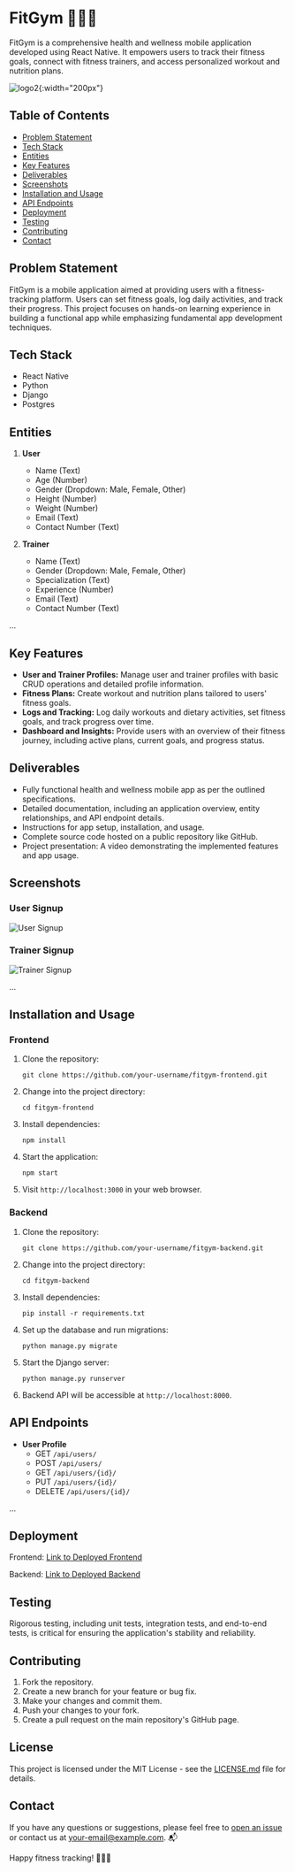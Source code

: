 # FitGym 🏋️‍♂️🥗

FitGym is a comprehensive health and wellness mobile application developed using React Native. It empowers users to track their fitness goals, connect with fitness trainers, and access personalized workout and nutrition plans.

![logo2](https://github.com/mohammadsaud-0110/Fit-Gym/assets/112760057/dac2f384-92e8-472d-9cd2-e96e5ee0a310){:width="200px"}


## Table of Contents
- [Problem Statement](#problem-statement)
- [Tech Stack](#tech-stack)
- [Entities](#entities)
- [Key Features](#key-features)
- [Deliverables](#deliverables)
- [Screenshots](#screenshots)
- [Installation and Usage](#installation-and-usage)
- [API Endpoints](#api-endpoints)
- [Deployment](#deployment)
- [Testing](#testing)
- [Contributing](#contributing)
- [Contact](#contact)

## Problem Statement

FitGym is a mobile application aimed at providing users with a fitness-tracking platform. Users can set fitness goals, log daily activities, and track their progress. This project focuses on hands-on learning experience in building a functional app while emphasizing fundamental app development techniques.

## Tech Stack

- React Native
- Python
- Django
- Postgres


## Entities

1. **User**
   - Name (Text)
   - Age (Number)
   - Gender (Dropdown: Male, Female, Other)
   - Height (Number)
   - Weight (Number)
   - Email (Text)
   - Contact Number (Text)

2. **Trainer**
   - Name (Text)
   - Gender (Dropdown: Male, Female, Other)
   - Specialization (Text)
   - Experience (Number)
   - Email (Text)
   - Contact Number (Text)

...

## Key Features

- **User and Trainer Profiles:** Manage user and trainer profiles with basic CRUD operations and detailed profile information.
- **Fitness Plans:** Create workout and nutrition plans tailored to users' fitness goals.
- **Logs and Tracking:** Log daily workouts and dietary activities, set fitness goals, and track progress over time.
- **Dashboard and Insights:** Provide users with an overview of their fitness journey, including active plans, current goals, and progress status.

## Deliverables

- Fully functional health and wellness mobile app as per the outlined specifications.
- Detailed documentation, including an application overview, entity relationships, and API endpoint details.
- Instructions for app setup, installation, and usage.
- Complete source code hosted on a public repository like GitHub.
- Project presentation: A video demonstrating the implemented features and app usage.

## Screenshots

### User Signup

![User Signup](insert_screenshot_url_here)

### Trainer Signup

![Trainer Signup](insert_screenshot_url_here)

...

## Installation and Usage

### Frontend
1. Clone the repository:
   ```
   git clone https://github.com/your-username/fitgym-frontend.git
   ```
2. Change into the project directory:
   ```
   cd fitgym-frontend
   ```
3. Install dependencies:
   ```
   npm install
   ```
4. Start the application:
   ```
   npm start
   ```
5. Visit `http://localhost:3000` in your web browser.

### Backend
1. Clone the repository:
   ```
   git clone https://github.com/your-username/fitgym-backend.git
   ```
2. Change into the project directory:
   ```
   cd fitgym-backend
   ```
3. Install dependencies:
   ```
   pip install -r requirements.txt
   ```
4. Set up the database and run migrations:
   ```
   python manage.py migrate
   ```
5. Start the Django server:
   ```
   python manage.py runserver
   ```
6. Backend API will be accessible at `http://localhost:8000`.

## API Endpoints

- **User Profile**
  - GET `/api/users/`
  - POST `/api/users/`
  - GET `/api/users/{id}/`
  - PUT `/api/users/{id}/`
  - DELETE `/api/users/{id}/`

...

## Deployment

Frontend: [Link to Deployed Frontend](insert_frontend_deployment_link_here)

Backend: [Link to Deployed Backend](insert_backend_deployment_link_here)

## Testing

Rigorous testing, including unit tests, integration tests, and end-to-end tests, is critical for ensuring the application's stability and reliability.

## Contributing

1. Fork the repository.
2. Create a new branch for your feature or bug fix.
3. Make your changes and commit them.
4. Push your changes to your fork.
5. Create a pull request on the main repository's GitHub page.

## License

This project is licensed under the MIT License - see the [LICENSE.md](LICENSE.md) file for details.

## Contact

If you have any questions or suggestions, please feel free to [open an issue](https://github.com/your-username/fitgym/issues) or contact us at [your-email@example.com](mailto:your-email@example.com). 📬

Happy fitness tracking! 💪🏼🥦
